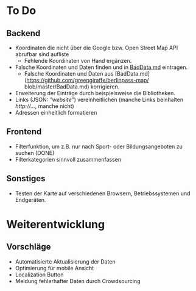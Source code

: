 # To Do

## Backend
- Koordinaten die nicht über die Google bzw. Open Street Map API abrufbar sind aufliste
    - Fehlende Koordinaten von Hand ergänzen.
- Falsche Koordinaten und Daten finden und in [BadData.md](https://github.com/greengiraffe/berlinpass-map/blob/master/BadData.md) eintragen.
    - Falsche Koordinaten und Daten aus [BadData.md](https://github.com/greengiraffe/berlinpass-map/            blob/master/BadData.md) korrigieren.
- Erweiterung der Einträge durch beispielsweise die Bibliotheken.
- Links (JSON: _"website"_) vereinheitlichen (manche Links beinhalten _http://..._, manche nicht) 
- Adressen einheitlich formatieren

## Frontend
- Filterfunktion, um z.B. nur nach Sport- oder Bildungsangeboten zu suchen (DONE)
- Filterkategorien sinnvoll zusammenfassen

## Sonstiges

- Testen der Karte auf verschiedenen Browsern, Betriebssystemen und Endgeräten.

# Weiterentwicklung

## Vorschläge
- Automatisierte Aktualisierung der Daten
- Optimierung für mobile Ansicht
- Localization Button
- Meldung fehlerhafter Daten durch Crowdsourcing
